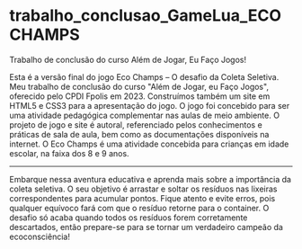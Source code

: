 # trabalho_conclusao_GameLua_ECOCHAMPS
Trabalho de conclusão do curso Além de Jogar, Eu Faço Jogos!

Esta é a versão final do jogo Eco Champs – O desafio da Coleta Seletiva. Meu trabalho de conclusão do curso "Além de Jogar, eu Faço Jogos", oferecido pelo CPDI Fpolis em 2023. Construímos também um site em HTML5 e CSS3 para a apresentação do jogo. 
O jogo foi concebido para ser uma atividade pedagógica complementar nas aulas de meio ambiente.
O projeto de jogo e site é autoral, referenciado pelos conhecimentos e práticas de sala de aula, bem como as documentações disponíveis na internet.
O Eco Champs é uma atividade concebida para crianças em idade escolar, na faixa dos 8 e 9 anos.
*****
Embarque nessa aventura educativa e aprenda mais sobre a importância da coleta seletiva.
O seu objetivo é arrastar e soltar os resíduos nas lixeiras correspondentes para acumular pontos. Fique atento e evite erros, pois qualquer equívoco fará com que o resíduo retorne para o container.
O desafio só acaba quando todos os resíduos forem corretamente descartados, então prepare-se para se tornar um verdadeiro campeão da ecoconsciência!

